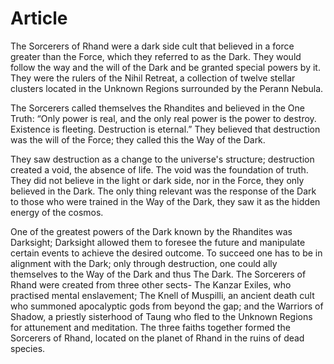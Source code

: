 # Article

The Sorcerers of Rhand were a dark side cult that believed in a force greater than the Force, which they referred to as the Dark.
They would follow the way and the will of the Dark and be granted special powers by it.
They were the rulers of the Nihil Retreat, a collection of twelve stellar clusters located in the Unknown Regions surrounded by the Perann Nebula.

The Sorcerers called themselves the Rhandites and believed in the One Truth: “Only power is real, and the only real power is the power to destroy.
Existence is fleeting.
Destruction is eternal.” They believed that destruction was the will of the Force; they called this the Way of the Dark.

They saw destruction as a change to the universe's structure; destruction created a void, the absence of life.
The void was the foundation of truth.
They did not believe in the light or dark side, nor in the Force, they only believed in the Dark.
The only thing relevant was the response of the Dark to those who were trained in the Way of the Dark, they saw it as the hidden energy of the cosmos.

One of the greatest powers of the Dark known by the Rhandites was Darksight; Darksight allowed them to foresee the future and manipulate certain events to achieve the desired outcome.
To succeed one has to be in alignment with the Dark; only through destruction, one could ally themselves to the Way of the Dark and thus The Dark.
The Sorcerers of Rhand were created from three other sects- The Kanzar Exiles, who practised mental enslavement; The Knell of Muspilli, an ancient death cult who summoned apocalyptic gods from beyond the gap; and the Warriors of Shadow, a priestly sisterhood of Taung who fled to the Unknown Regions for attunement and meditation.
The three faiths together formed the Sorcerers of Rhand, located on the planet of Rhand in the ruins of dead species.

